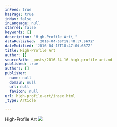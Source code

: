```yaml
---
inFeed: true
hasPage: true
inNav: false
inLanguage: null
starred: false
keywords: []
description: "High-Profile Art\_"
datePublished: '2016-04-16T18:48:17.567Z'
dateModified: '2016-04-16T18:47:00.657Z'
title: High-Profile Art
author: []
sourcePath: _posts/2016-04-16-high-profile-art.md
published: true
authors: []
publisher:
  name: null
  domain: null
  url: null
  favicon: null
url: high-profile-art/index.html
_type: Article

---
```

High-Profile Art ![](https://the-grid-user-content.s3-us-west-2.amazonaws.com/e4ad7272-2cda-4ab4-bb50-b2c910c72c9d.jpg)